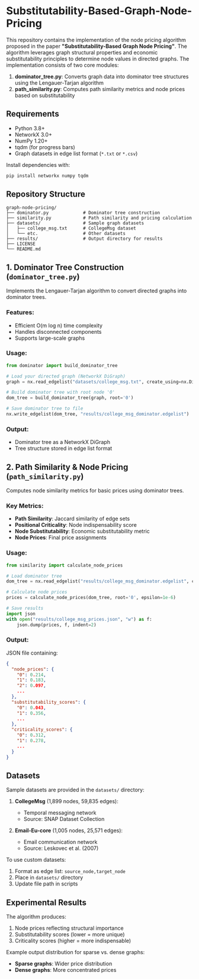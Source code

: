 # Substitutability-Based-Graph-Node-Pricing
This repository contains the implementation of the node pricing algorithm proposed in the paper **"Substitutability-Based Graph Node Pricing"**. The algorithm leverages graph structural properties and economic substitutability principles to determine node values in directed graphs. The implementation consists of two core modules:

1. **dominator_tree.py**: Converts graph data into dominator tree structures using the Lengauer-Tarjan algorithm
2. **path_similarity.py**: Computes path similarity metrics and node prices based on substitutability

## Requirements
- Python 3.8+
- NetworkX 3.0+
- NumPy 1.20+
- tqdm (for progress bars)
- Graph datasets in edge list format (`*.txt` or `*.csv`)

Install dependencies with:
```bash
pip install networkx numpy tqdm
```

## Repository Structure
```
graph-node-pricing/
├── dominator.py             # Dominator tree construction
├── similarity.py            # Path similarity and pricing calculation
├── datasets/                # Sample graph datasets
│   ├── college_msg.txt      # CollegeMsg dataset
│   └── etc.                 # Other datasets
├── results/                 # Output directory for results
├── LICENSE
└── README.md
```

## 1. Dominator Tree Construction (`dominator_tree.py`)
Implements the Lengauer-Tarjan algorithm to convert directed graphs into dominator trees.

### Features:
- Efficient O(m log n) time complexity
- Handles disconnected components
- Supports large-scale graphs

### Usage:
```python
from dominator import build_dominator_tree

# Load your directed graph (NetworkX DiGraph)
graph = nx.read_edgelist("datasets/college_msg.txt", create_using=nx.DiGraph)

# Build dominator tree with root node '0'
dom_tree = build_dominator_tree(graph, root='0')

# Save dominator tree to file
nx.write_edgelist(dom_tree, "results/college_msg_dominator.edgelist")
```

### Output:
- Dominator tree as a NetworkX DiGraph
- Tree structure stored in edge list format

## 2. Path Similarity & Node Pricing (`path_similarity.py`)
Computes node similarity metrics for basic prices using dominator trees.

### Key Metrics:
- **Path Similarity**: Jaccard similarity of edge sets
- **Positional Criticality**: Node indispensability score
- **Node Substitutability**: Economic substitutability metric
- **Node Prices**: Final price assignments

### Usage:
```python
from similarity import calculate_node_prices

# Load dominator tree
dom_tree = nx.read_edgelist("results/college_msg_dominator.edgelist", create_using=nx.DiGraph)

# Calculate node prices
prices = calculate_node_prices(dom_tree, root='0', epsilon=1e-6)

# Save results
import json
with open("results/college_msg_prices.json", "w") as f:
    json.dump(prices, f, indent=2)
```

### Output:
JSON file containing:
```json
{
  "node_prices": {
    "0": 0.214,
    "1": 0.183,
    "2": 0.097,
    ...
  },
  "substitutability_scores": {
    "0": 0.043,
    "1": 0.356,
    ...
  },
  "criticality_scores": {
    "0": 0.312,
    "1": 0.278,
    ...
  }
}
```

## Datasets
Sample datasets are provided in the `datasets/` directory:

1. **CollegeMsg** (1,899 nodes, 59,835 edges):
   - Temporal messaging network
   - Source: SNAP Dataset Collection

2. **Email-Eu-core** (1,005 nodes, 25,571 edges):
   - Email communication network
   - Source: Leskovec et al. (2007)

To use custom datasets:
1. Format as edge list: `source_node,target_node`
2. Place in `datasets/` directory
3. Update file path in scripts

## Experimental Results
The algorithm produces:
1. Node prices reflecting structural importance
2. Substitutability scores (lower = more unique)
3. Criticality scores (higher = more indispensable)

Example output distribution for sparse vs. dense graphs:
- **Sparse graphs**: Wider price distribution
- **Dense graphs**: More concentrated prices


